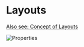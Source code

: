 # Layouts

[Also see: Concept of Layouts](/GraFx-Studio/concepts/layouts)

![Properties](https://chilipublishdocs.imgix.net/GraFx_studio/panel3.png?w=250&q=80)